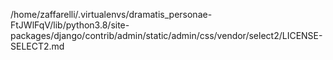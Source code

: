 /home/zaffarelli/.virtualenvs/dramatis_personae-FtJWlFqV/lib/python3.8/site-packages/django/contrib/admin/static/admin/css/vendor/select2/LICENSE-SELECT2.md